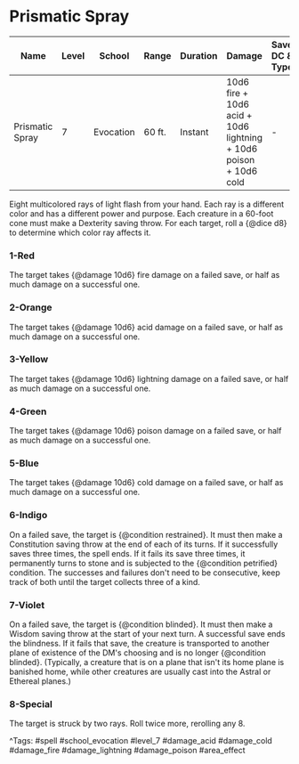 # Prismatic Spray

| Name | Level | School | Range | Duration | Damage | Save DC & Type |
|------|-------|--------|-------|----------|--------|----------------|
| Prismatic Spray | 7 | Evocation | 60 ft. | Instant | 10d6 fire + 10d6 acid + 10d6 lightning + 10d6 poison + 10d6 cold | - |

Eight multicolored rays of light flash from your hand. Each ray is a different color and has a different power and purpose. Each creature in a 60-foot cone must make a Dexterity saving throw. For each target, roll a {@dice d8} to determine which color ray affects it.

### 1-Red

The target takes {@damage 10d6} fire damage on a failed save, or half as much damage on a successful one.

### 2-Orange

The target takes {@damage 10d6} acid damage on a failed save, or half as much damage on a successful one.

### 3-Yellow

The target takes {@damage 10d6} lightning damage on a failed save, or half as much damage on a successful one.

### 4-Green

The target takes {@damage 10d6} poison damage on a failed save, or half as much damage on a successful one.

### 5-Blue

The target takes {@damage 10d6} cold damage on a failed save, or half as much damage on a successful one.

### 6-Indigo

On a failed save, the target is {@condition restrained}. It must then make a Constitution saving throw at the end of each of its turns. If it successfully saves three times, the spell ends. If it fails its save three times, it permanently turns to stone and is subjected to the {@condition petrified} condition. The successes and failures don't need to be consecutive, keep track of both until the target collects three of a kind.

### 7-Violet

On a failed save, the target is {@condition blinded}. It must then make a Wisdom saving throw at the start of your next turn. A successful save ends the blindness. If it fails that save, the creature is transported to another plane of existence of the DM's choosing and is no longer {@condition blinded}. (Typically, a creature that is on a plane that isn't its home plane is banished home, while other creatures are usually cast into the Astral or Ethereal planes.)

### 8-Special

The target is struck by two rays. Roll twice more, rerolling any 8.

^Tags: #spell #school_evocation #level_7 #damage_acid #damage_cold #damage_fire #damage_lightning #damage_poison #area_effect